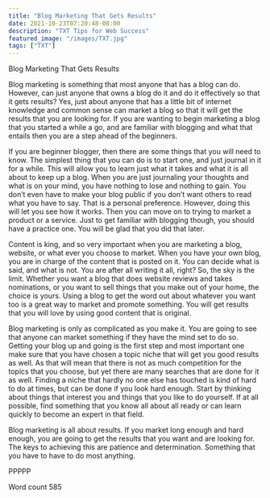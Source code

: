 ```yaml
---
title: "Blog Marketing That Gets Results"
date: 2021-10-23T07:20:48-08:00
description: "TXT Tips for Web Success"
featured_image: "/images/TXT.jpg"
tags: ["TXT"]
---
```


Blog Marketing That Gets Results

Blog marketing is something that most anyone that has a blog can do. However, can just anyone that owns a blog do it and do it effectively so that it gets results? Yes, just about anyone that has a little bit of internet knowledge and common sense can market a blog so that it will get the results that you are looking for. If you are wanting to begin marketing a blog that you started a while a go, and are familiar with blogging and what that entails then you are a step ahead of the beginners. 

If you are beginner blogger, then there are some things that you will need to know. The simplest thing that you can do is to start one, and just journal in it for a while. This will allow you to learn just what it takes and what it is all about to keep up a blog. When you are just journaling your thoughts and what is on your mind, you have nothing to lose and nothing to gain. You don’t even have to make your blog public if you don’t want others to read what you have to say. That is a personal preference. However, doing this will let you see how it works. Then you can move on to trying to market a product or a service. Just to get familiar with blogging though, you should have a practice one. You will be glad that you did that later.

Content is king, and so very important when you are marketing a blog, website, or what ever you choose to market. When you have your own blog, you are in charge of the content that is posted on it. You can decide what is said, and what is not. You are after all writing it all, right? So, the sky is the limit. Whether you want a blog that does website reviews and takes nominations, or you want to sell things that you make out of your home, the choice is yours. Using a blog to get the word out about whatever you want too is a great way to market and promote something. You will get results that you will love by using good content that is original.

Blog marketing is only as complicated as you make it. You are going to see that anyone can market something if they have the mind set to do so. Getting your blog up and going is the first step and most important one make sure that you have chosen a topic niche that will get you good results as well. As that will mean that there is not as much competition for the topics that you choose, but yet there are many searches that are done for it as well. Finding a niche that hardly no one else has touched is kind of hard to do at times, but can be done if you look hard enough. Start by thinking about things that interest you and things that you like to do yourself. If at all possible, find something that you know all about all ready or can learn quickly to become an expert in that field.

Blog marketing is all about results. If you market long enough and hard enough, you are going to get the results that you want and are looking for. The keys to achieving this are patience and determination. Something that you have to have to do most anything.

PPPPP

Word count 585
